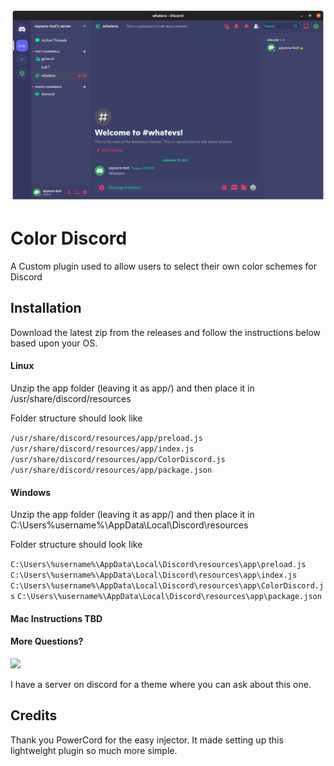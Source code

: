![Color Discord Screenshot](colordiscord.png)

# Color Discord

A Custom plugin used to allow users to select their own color schemes for Discord

## Installation

Download the latest zip from the releases and follow the instructions below based upon your OS.

#### Linux

Unzip the app folder (leaving it as app/) and then place it in /usr/share/discord/resources

Folder structure should look like

`/usr/share/discord/resources/app/preload.js`
`/usr/share/discord/resources/app/index.js`
`/usr/share/discord/resources/app/ColorDiscord.js`
`/usr/share/discord/resources/app/package.json`

#### Windows

Unzip the app folder (leaving it as app/) and then place it in C:\Users\%username%\AppData\Local\Discord\resources

Folder structure should look like

`C:\Users\%username%\AppData\Local\Discord\resources\app\preload.js`
`C:\Users\%username%\AppData\Local\Discord\resources\app\index.js`
`C:\Users\%username%\AppData\Local\Discord\resources\app\ColorDiscord.js`
`C:\Users\%username%\AppData\Local\Discord\resources\app\package.json`

#### Mac Instructions TBD

#### More Questions?

[<img src="https://discordapp.com/api/guilds/809893441139507250/embed.png" />](https://discord.gg/dAqZ4abMnB)

I have a server on discord for a theme where you can ask about this one.

## Credits

Thank you PowerCord for the easy injector. It made setting up this lightweight plugin so much more simple.
